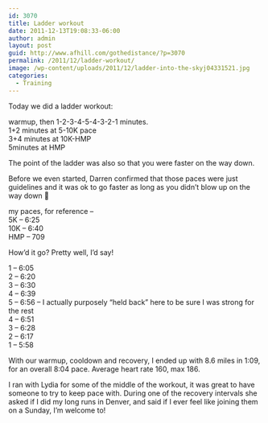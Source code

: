 ```yaml
---
id: 3070
title: Ladder workout
date: 2011-12-13T19:08:33-06:00
author: admin
layout: post
guid: http://www.afhill.com/gothedistance/?p=3070
permalink: /2011/12/ladder-workout/
image: /wp-content/uploads/2011/12/ladder-into-the-skyj04331521.jpg
categories:
  - Training
---
```

Today we did a ladder workout: 

warmup, then 1-2-3-4-5-4-3-2-1 minutes.  
1+2 minutes at 5-10K pace  
3+4 minutes at 10K-HMP  
5minutes at HMP

The point of the ladder was also so that you were faster on the way down. 

Before we even started, Darren confirmed that those paces were just guidelines and it was ok to go faster as long as you didn&#8217;t blow up on the way down 🙂

my paces, for reference &#8211;  
5K &#8211; 6:25  
10K &#8211; 6:40  
HMP &#8211; 709

How&#8217;d it go? Pretty well, I&#8217;d say!

1 &#8211; 6:05  
2 &#8211; 6:20  
3 &#8211; 6:30  
4 &#8211; 6:39  
5 &#8211; 6:56 &#8211; I actually purposely &#8220;held back&#8221; here to be sure I was strong for the rest  
4 &#8211; 6:51  
3 &#8211; 6:28  
2 &#8211; 6:17  
1 &#8211; 5:58

With our warmup, cooldown and recovery, I ended up with 8.6 miles in 1:09, for an overall 8:04 pace. Average heart rate 160, max 186. 

I ran with Lydia for some of the middle of the workout, it was great to have someone to try to keep pace with. During one of the recovery intervals she asked if I did my long runs in Denver, and said if I ever feel like joining them on a Sunday, I&#8217;m welcome to!